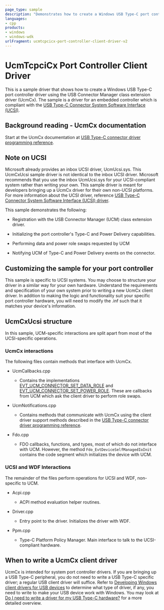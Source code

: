 ```yaml
---
page_type: sample
description: "Demonstrates how to create a Windows USB Type-C port controller driver using the USB Connector Manager class extension driver (UcmCx)."
languages:
- cpp
products:
- windows
- windows-wdk
urlFragment: ucmtcpcicx-port-controller-client-driver-v2
---
```


# UcmTcpciCx Port Controller Client Driver

This is a sample driver that shows how to create a Windows USB Type-C port controller driver using the USB Connector Manager class extension driver (UcmCx). The sample is a driver for an embedded controller which is compliant with the [USB Type-C Connector System Software Interface (UCSI)](http://www.intel.com/content/www/us/en/io/universal-serial-bus/usb-type-c-ucsi-spec.html).

## Background reading - UcmCx documentation

Start at the UcmCx documentation at [USB Type-C connector driver programming reference](https://docs.microsoft.com/windows-hardware/drivers/ddi/content/_usbref/#type-c-driver-reference).

## Note on UCSI

Microsoft already provides an inbox UCSI driver, UcmUcsi.sys. This UcmCxUcsi sample driver is not identical to the inbox UCSI driver. Microsoft recommends that you use the inbox UcmUcsi.sys for your UCSI-compliant system rather than writing your own. This sample driver is meant for developers bringing up a UcmCx driver for their own non-UCSI platforms. For more information about the UCSI driver, reference [USB Type-C Connector System Software Interface (UCSI) driver](https://docs.microsoft.com/windows-hardware/drivers/usbcon/ucsi).

This sample demonstrates the following:

- Registration with the USB Connector Manager (UCM) class extension driver.

- Initializing the port controller's Type-C and Power Delivery capabilities.

- Performing data and power role swaps requested by UCM

- Notifying UCM of Type-C and Power Delivery events on the connector.

## Customizing the sample for your port controller

This sample is specific to UCSI systems. You may choose to structure your driver in a similar way for your own hardware. Understand the requirements and specification of your own system prior to writing a new UcmCx client driver. In addition to making the logic and functionality suit your specific port controller hardware, you will need to modify the .inf such that it matches your device's information.

## UcmCxUcsi structure

In this sample, UCM-specific interactions are split apart from most of the UCSI-specific operations.

### UcmCx interactions

The following files contain methods that interface with UcmCx.

- UcmCallbacks.cpp

  - Contains the implementations [EVT_UCM_CONNECTOR_SET_DATA_ROLE](https://docs.microsoft.com/windows-hardware/drivers/ddi/content/ucmmanager/nc-ucmmanager-evt_ucm_connector_set_data_role) and [EVT_UCM_CONNECTOR_SET_POWER_ROLE](https://docs.microsoft.com/windows-hardware/drivers/ddi/content/ucmmanager/nc-ucmmanager-evt_ucm_connector_set_power_role). These are callbacks from UCM which ask the client driver to perform role swaps.

- UcmNotifications.cpp

  - Contains methods that communicate with UcmCx using the client driver support methods described in the [USB Type-C connector driver programming reference](https://docs.microsoft.com/windows-hardware/drivers/ddi/content/_usbref/#type-c-driver-reference).

- Fdo.cpp

  - FDO callbacks, functions, and types, most of which do not interface with UCM. However, the method `Fdo_EvtDeviceSelfManagedIoInit` contains the code segment which initializes the device with UCM.

### UCSI and WDF Interactions

The remainder of the files perform operations for UCSI and WDF, non-specific to UCM.

- Acpi.cpp

  - ACPI method evaluation helper routines.

- Driver.cpp

  - Entry point to the driver. Initializes the driver with WDF.

- Ppm.cpp

  - Type-C Platform Policy Manager. Main interface to talk to the UCSI-compliant hardware.

## When to write a UcmCx client driver

UcmCx is intended for system port controller drivers. If you are bringing up a USB Type-C peripheral, you do not need to write a USB Type-C specific driver; a regular USB client driver will suffice. Refer to [Developing Windows client drivers for USB devices](https://docs.microsoft.com/windows-hardware/drivers/usbcon/usb-driver-development-guide) to determine what type of driver, if any, you need to write to make your USB device work with Windows. You may look at [Do I need to write a driver for my USB Type-C hardware?](https://techcommunity.microsoft.com/t5/Microsoft-USB-Blog/Do-I-need-to-write-a-driver-for-my-USB-Type-C-hardware/ba-p/270876) for a more detailed overview.
